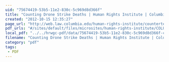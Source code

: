 ```yaml
---
uid: "75674419-53b5-11e2-830c-5c969d8d366f"
title: "Counting Drone Strike Deaths | Human Rights Institute | Columbia Law School"
created: "2012-10-15 12:35:27"
page_url: "http://web.law.columbia.edu/human-rights-institute/counterterrorism/drone-strikes/counting-drone-strike-deaths"
pdf_urls: "#/sites/default/files/microsites/human-rights-institute/COLUMBIACountingDroneStrikeDeathsFINAL.pdf"
local_pdf: "../../hrwgc-pdf/data/75674419-53b5-11e2-830c-5c969d8d366f-counting-drone-strike-deaths-human-rights-institute-columbia-law-school.pdf"
filename: "Counting Drone Strike Deaths | Human Rights Institute | Columbia Law School.html"
category: "pdf"
tags: 
 - PDF
---
```

